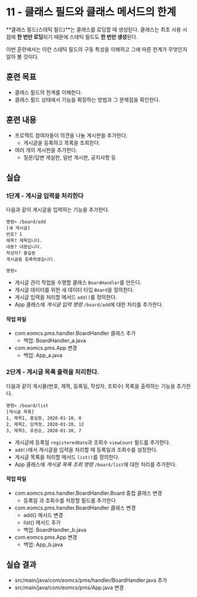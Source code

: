 # 11 - 클래스 필드와 클래스 메서드의 한계

**클래스 필드(스태틱 필드)**는 클래스를 로딩할 때 생성된다.
클래스는 최초 사용 시점에 **한 번만 로딩**되기 때문에 스태틱 필드도 **한 번만 생성**된다.

이번 훈련에서는 이런 스태틱 필드의 구동 특성을 이해하고 
그에 따른 한계가 무엇인지 알아 볼 것이다. 

## 훈련 목표

- 클래스 필드의 한계를 이해한다.
- 클래스 필드 상태에서 기능을 확장하는 방법과 그 문제점을 확인한다.

## 훈련 내용

- 프로젝트 참여자들이 의견을 나눌 게시판을 추가한다.
  - 게시글을 등록하고 목록을 조회한다.
- 여러 개의 게시판을 추가한다.
  - 질문/답변 게실판, 일반 게시판, 공지사항 등

## 실습

### 1단계 - 게시글 입력을 처리한다

다음과 같이 게시글을 입력하는 기능을 추가한다.

```console
명령> /board/add
[새 게시글]
번호? 1
제목? 제목입니다.
내용? 내용입니다.
작성자? 홍길동
게시글을 등록하였습니다.

명령>
```

- 게시글 관리 작업을 수행할 클래스 `BoardHandler`를 만든다.
- 게시글 데이터를 위한 새 데이터 타입 `Board`을 정의한다.
- 게시글 입력을 처리할 메서드 `add()`를 정의한다.
- App 클래스에 *게시글 입력 명령* `/board/add`에 대한 처리를 추가한다.

#### 작업 파일 

- com.eomcs.pms.handler.BoardHandler  클래스 추가
  - 백업: BoardHandler_a.java
- com.eomcs.pms.App 변경
  - 백업: App_a.java


### 2단계 - 게시글 목록 출력을 처리한다.

다음과 같이 게시물(번호, 제목, 등록일, 작성자, 조회수) 목록을 출력하는 기능을 추가한다.


```
명령> /board/list
[게시글 목록]
1, 제목1, 홍길동, 2020-01-10, 0
2, 제목2, 임꺽정, 2020-01-20, 12
3, 제목3, 유관순, 2020-01-30, 7
```

- 게시글에 등록일 `registeredDate`과 조회수 `viewCount` 필드를 추가한다.
- `add()`에서 게시글을 입력을 처리할 때 등록일과 조회수를 설정한다.
- 게시글 목록을 처리할 메서드 `list()`를 정의한다.
- App 클래스에 *게시글 목록 조회 명령* `/board/list`에 대한 처리를 추가한다.

#### 작업 파일 

- com.eomcs.pms.handler.BoardHandler.Board 중첩 클래스 변경 
  - 등록일 과 조회수를 저장할 필드를 추가한다
- com.eomcs.pms.handler.BoardHandler 클래스 변경
  - add() 메서드 변경
  - list() 메서드 추가
  - 백업: BoardHandler_b.java
- com.eomcs.pms.App 변경
  - 백업: App_b.java

## 실습 결과

- src/main/java/com/eomcs/pms/handler/BoardHandler.java 추가
- src/main/java/com/eomcs/pms/App.java 변경
